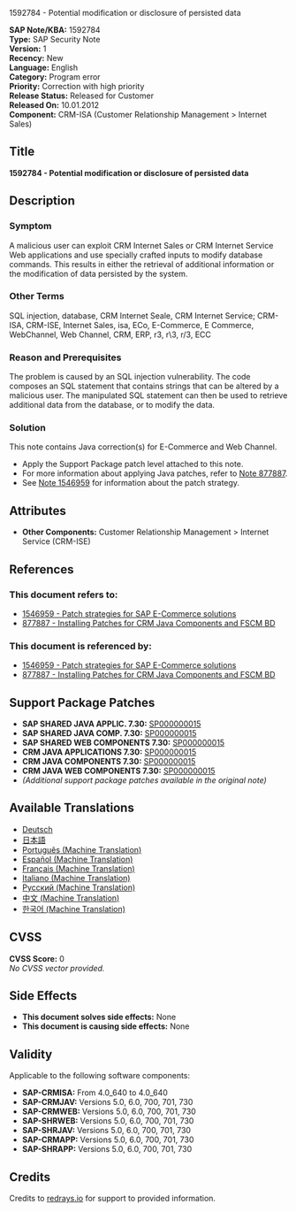 1592784 - Potential modification or disclosure of persisted data

**SAP Note/KBA:** 1592784  
**Type:** SAP Security Note  
**Version:** 1  
**Recency:** New  
**Language:** English  
**Category:** Program error  
**Priority:** Correction with high priority  
**Release Status:** Released for Customer  
**Released On:** 10.01.2012  
**Component:** CRM-ISA (Customer Relationship Management > Internet Sales)

## Title
**1592784 - Potential modification or disclosure of persisted data**

## Description

### Symptom
A malicious user can exploit CRM Internet Sales or CRM Internet Service Web applications and use specially crafted inputs to modify database commands. This results in either the retrieval of additional information or the modification of data persisted by the system.

### Other Terms
SQL injection, database, CRM Internet Seale, CRM Internet Service; CRM-ISA, CRM-ISE, Internet Sales, isa, ECo, E-Commerce, E Commerce, WebChannel, Web Channel, CRM, ERP, r3, r\3, r/3, ECC

### Reason and Prerequisites
The problem is caused by an SQL injection vulnerability. The code composes an SQL statement that contains strings that can be altered by a malicious user. The manipulated SQL statement can then be used to retrieve additional data from the database, or to modify the data.

### Solution
This note contains Java correction(s) for E-Commerce and Web Channel.

- Apply the Support Package patch level attached to this note.
- For more information about applying Java patches, refer to [Note 877887](https://me.sap.com/notes/877887).
- See [Note 1546959](https://me.sap.com/notes/1546959) for information about the patch strategy.

## Attributes
- **Other Components:** Customer Relationship Management > Internet Service (CRM-ISE)

## References

### This document refers to:
- [1546959 - Patch strategies for SAP E-Commerce solutions](https://me.sap.com/notes/1546959)
- [877887 - Installing Patches for CRM Java Components and FSCM BD](https://me.sap.com/notes/877887)

### This document is referenced by:
- [1546959 - Patch strategies for SAP E-Commerce solutions](https://me.sap.com/notes/1546959)
- [877887 - Installing Patches for CRM Java Components and FSCM BD](https://me.sap.com/notes/877887)

## Support Package Patches
- **SAP SHARED JAVA APPLIC. 7.30:** [SP000000015](https://me.sap.com/sap/support/swdc/notes?cvnr=01200615320200017602&support_package=SP000&patch_level=000015)
- **SAP SHARED JAVA COMP. 7.30:** [SP000000015](https://me.sap.com/sap/support/swdc/notes?cvnr=01200615320200017603&support_package=SP000&patch_level=000015)
- **SAP SHARED WEB COMPONENTS 7.30:** [SP000000015](https://me.sap.com/sap/support/swdc/notes?cvnr=01200615320200017604&support_package=SP000&patch_level=000015)
- **CRM JAVA APPLICATIONS 7.30:** [SP000000015](https://me.sap.com/sap/support/swdc/notes?cvnr=01200615320200017706&support_package=SP000&patch_level=000015)
- **CRM JAVA COMPONENTS 7.30:** [SP000000015](https://me.sap.com/sap/support/swdc/notes?cvnr=01200615320200017707&support_package=SP000&patch_level=000015)
- **CRM JAVA WEB COMPONENTS 7.30:** [SP000000015](https://me.sap.com/sap/support/swdc/notes?cvnr=01200615320200017708&support_package=SP000&patch_level=000015)
- *(Additional support package patches available in the original note)*

## Available Translations
- [Deutsch](https://me.sap.com/notes/0001592784/D)
- [日本語](https://me.sap.com/notes/0001592784/J)
- [Português (Machine Translation)](https://me.sap.com/notes/0001592784/P)
- [Español (Machine Translation)](https://me.sap.com/notes/0001592784/S)
- [Français (Machine Translation)](https://me.sap.com/notes/0001592784/F)
- [Italiano (Machine Translation)](https://me.sap.com/notes/0001592784/I)
- [Русский (Machine Translation)](https://me.sap.com/notes/0001592784/R)
- [中文 (Machine Translation)](https://me.sap.com/notes/0001592784/1)
- [한국어 (Machine Translation)](https://me.sap.com/notes/0001592784/3)

## CVSS
**CVSS Score:** 0  
*No CVSS vector provided.*

## Side Effects
- **This document solves side effects:** None
- **This document is causing side effects:** None

## Validity
Applicable to the following software components:
- **SAP-CRMISA:** From 4.0_640 to 4.0_640
- **SAP-CRMJAV:** Versions 5.0, 6.0, 700, 701, 730
- **SAP-CRMWEB:** Versions 5.0, 6.0, 700, 701, 730
- **SAP-SHRWEB:** Versions 5.0, 6.0, 700, 701, 730
- **SAP-SHRJAV:** Versions 5.0, 6.0, 700, 701, 730
- **SAP-CRMAPP:** Versions 5.0, 6.0, 700, 701, 730
- **SAP-SHRAPP:** Versions 5.0, 6.0, 700, 701, 730

## Credits
Credits to [redrays.io](https://redrays.io) for support to provided information.